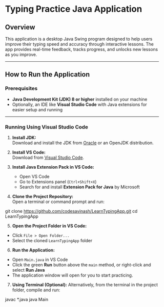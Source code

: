# Typing Practice Java Application

## Overview

This application is a desktop Java Swing program designed to help users improve their typing speed and accuracy through interactive lessons. The app provides real-time feedback, tracks progress, and unlocks new lessons as you improve.

---

## How to Run the Application

### Prerequisites

- **Java Development Kit (JDK) 8 or higher** installed on your machine  
- Optionally, an IDE like **Visual Studio Code** with Java extensions for easier setup and running

---

### Running Using Visual Studio Code

1. **Install JDK:**  
   Download and install the JDK from [Oracle](https://www.oracle.com/java/technologies/downloads/) or an OpenJDK distribution.

2. **Install VS Code:**  
   Download from [Visual Studio Code](https://code.visualstudio.com/).

3. **Install Java Extension Pack in VS Code:**  
   - Open VS Code  
   - Go to Extensions panel (`Ctrl+Shift+X`)  
   - Search for and install **Extension Pack for Java** by Microsoft

4. **Clone the Project Repository:**  
   Open a terminal or command prompt and run:
   
git clone https://github.com/codesavinash/LearnTypingApp.git
cd LearnTypingApp


5. **Open the Project Folder in VS Code:**  
- Click `File > Open Folder...`  
- Select the cloned `LearnTypingApp` folder  

6. **Run the Application:**
- Open `Main.java` in VS Code  
- Click the green **Run** button above the `main` method, or right-click and select **Run Java**  
- The application window will open for you to start practicing.

7. **Using Terminal (Optional):**
Alternatively, from the terminal in the project folder, compile and run:

javac *.java
java Main


